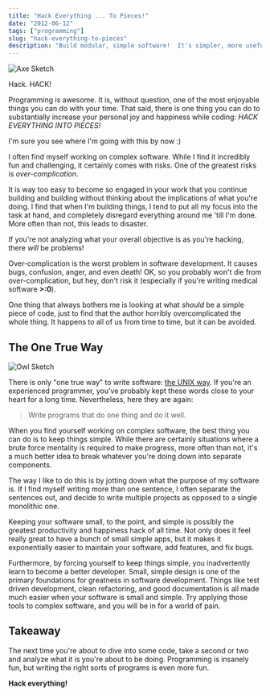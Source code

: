 ```yaml
---
title: "Hack Everything ... To Pieces!"
date: "2012-06-12"
tags: ["programming"]
slug: "hack-everything-to-pieces"
description: "Build modular, simple software!  It's simpler, more useful, and more fun!"
---
```



![Axe Sketch][]


Hack.  HACK!

Programming is awesome.  It is, without question, one of the most enjoyable
things you can do with your time.  That said, there is one thing you can do to
substantially increase your personal joy and happiness while coding: *HACK
EVERYTHING INTO PIECES!*

I'm sure you see where I'm going with this by now :)

I often find myself working on complex software.  While I find it incredibly
fun and challenging, it certainly comes with risks.  One of the greatest risks
is *over-complication*.

It is way too easy to become so engaged in your work that you continue building
and building without thinking about the implications of what you're doing.  I
find that when I'm building things, I tend to put all my focus into the task at
hand, and completely disregard everything around me 'till I'm done.  More often
than not, this leads to disaster.

If you're not analyzing what your overall objective is as you're hacking, there
*will* be problems!

Over-complication is the worst problem in software development.  It causes
bugs, confusion, anger, and even death!  OK, so you probably won't die from
over-complication, but hey, don't risk it (especially if you're writing medical
software **>:0**).

One thing that always bothers me is looking at what *should* be a simple piece
of code, just to find that the author horribly overcomplicated the whole thing.
It happens to all of us from time to time, but it can be avoided.


## The One True Way

![Owl Sketch][]

There is only "one true way" to write software: [the UNIX way][].  If you're an
experienced programmer, you've probably kept these words close to your heart
for a long time.  Nevertheless, here they are again:

> Write programs that do one thing and do it well.

When you find yourself working on complex software, the best thing you can do
is to keep things simple.  While there are certainly situations where a brute
force mentality is required to make progress, more often than not, it's a much
better idea to break whatever you're doing down into separate components.

The way I like to do this is by jotting down what the purpose of my software
is.  If I find myself writing more than one sentence, I often separate the
sentences out, and decide to write multiple projects as opposed to a single
monolithic one.

Keeping your software small, to the point, and simple is possibly the greatest
productivity and happiness hack of all time.  Not only does it feel really
great to have a bunch of small simple apps, but it makes it exponentially
easier to maintain your software, add features, and fix bugs.

Furthermore, by forcing yourself to keep things simple, you inadvertently
learn to become a better developer.  Small, simple design is one of the primary
foundations for greatness in software development.  Things like test driven
development, clean refactoring, and good documentation is all made much easier
when your software is small and simple.  Try applying those tools to complex
software, and you will be in for a world of pain.


## Takeaway

The next time you're about to dive into some code, take a second or two and
analyze what it is you're about to be doing.  Programming is insanely fun, but
writing the right sorts of programs is even more fun.

**Hack everything!**


  [Axe Sketch]: {filename}/images/2012/axe-sketch.png "Axe Sketch"
  [Owl Sketch]: {filename}/images/2012/owl-sketch.png "Owl Sketch"
  [the UNIX way]: http://en.wikipedia.org/wiki/Unix_philosophy "UNIX Philosophy"
